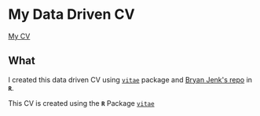 # My Data Driven CV

[My CV](https://github.com/himal2007/xx)


## What
I created this data driven CV using [`vitae`](https://github.com/mitchelloharawild/vitae) package and [Bryan Jenk's repo](https://github.com/tallguyjenks/CV/) in **`R`**.

This CV is created using the **`R`** Package [`vitae`](https://github.com/mitchelloharawild/vitae)

